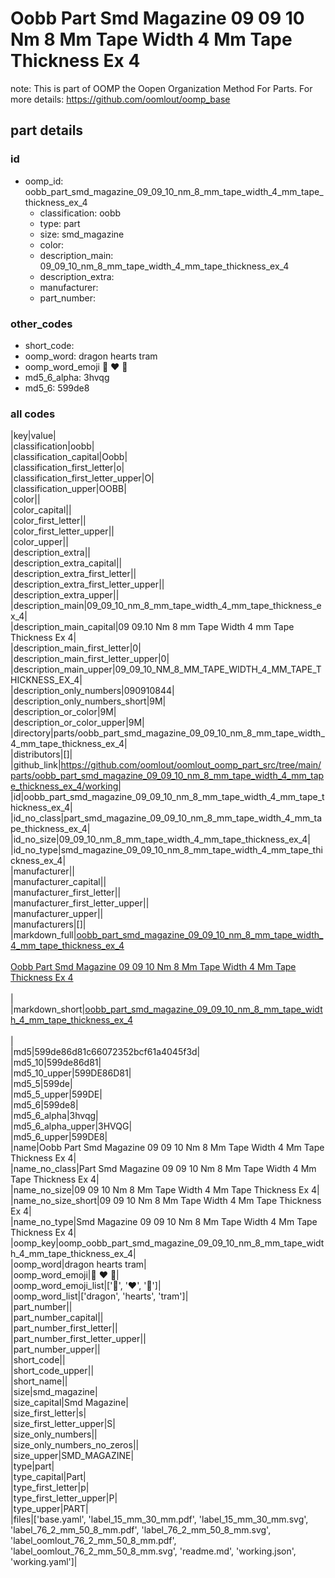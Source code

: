 # Oobb Part Smd Magazine 09 09 10 Nm 8 Mm Tape Width 4 Mm Tape Thickness Ex 4  

note: This is part of OOMP the Oopen Organization Method For Parts. For more details: https://github.com/oomlout/oomp_base

##  part details





### id
* oomp_id: oobb_part_smd_magazine_09_09_10_nm_8_mm_tape_width_4_mm_tape_thickness_ex_4
  * classification: oobb
  * type: part
  * size: smd_magazine
  * color: 
  * description_main: 09_09_10_nm_8_mm_tape_width_4_mm_tape_thickness_ex_4
  * description_extra: 
  * manufacturer: 
  * part_number: 

### other_codes
* short_code: 
* oomp_word: dragon hearts tram
* oomp_word_emoji :dragon: :hearts: :tram:
* md5_6_alpha: 3hvqg
* md5_6: 599de8

### all codes 
|key|value|  
|classification|oobb|  
|classification_capital|Oobb|  
|classification_first_letter|o|  
|classification_first_letter_upper|O|  
|classification_upper|OOBB|  
|color||  
|color_capital||  
|color_first_letter||  
|color_first_letter_upper||  
|color_upper||  
|description_extra||  
|description_extra_capital||  
|description_extra_first_letter||  
|description_extra_first_letter_upper||  
|description_extra_upper||  
|description_main|09_09_10_nm_8_mm_tape_width_4_mm_tape_thickness_ex_4|  
|description_main_capital|09 09.10 Nm 8 mm Tape Width 4 mm Tape Thickness Ex 4|  
|description_main_first_letter|0|  
|description_main_first_letter_upper|0|  
|description_main_upper|09_09_10_NM_8_MM_TAPE_WIDTH_4_MM_TAPE_THICKNESS_EX_4|  
|description_only_numbers|090910844|  
|description_only_numbers_short|9M|  
|description_or_color|9M|  
|description_or_color_upper|9M|  
|directory|parts/oobb_part_smd_magazine_09_09_10_nm_8_mm_tape_width_4_mm_tape_thickness_ex_4|  
|distributors|[]|  
|github_link|https://github.com/oomlout/oomlout_oomp_part_src/tree/main/parts/oobb_part_smd_magazine_09_09_10_nm_8_mm_tape_width_4_mm_tape_thickness_ex_4/working|  
|id|oobb_part_smd_magazine_09_09_10_nm_8_mm_tape_width_4_mm_tape_thickness_ex_4|  
|id_no_class|part_smd_magazine_09_09_10_nm_8_mm_tape_width_4_mm_tape_thickness_ex_4|  
|id_no_size|09_09_10_nm_8_mm_tape_width_4_mm_tape_thickness_ex_4|  
|id_no_type|smd_magazine_09_09_10_nm_8_mm_tape_width_4_mm_tape_thickness_ex_4|  
|manufacturer||  
|manufacturer_capital||  
|manufacturer_first_letter||  
|manufacturer_first_letter_upper||  
|manufacturer_upper||  
|manufacturers|[]|  
|markdown_full|[oobb_part_smd_magazine_09_09_10_nm_8_mm_tape_width_4_mm_tape_thickness_ex_4](https://github.com/oomlout/oomlout_oomp_part_src/tree/main/parts/oobb_part_smd_magazine_09_09_10_nm_8_mm_tape_width_4_mm_tape_thickness_ex_4/working)<br>[](https://github.com/oomlout/oomlout_oomp_part_src/tree/main/parts/oobb_part_smd_magazine_09_09_10_nm_8_mm_tape_width_4_mm_tape_thickness_ex_4/working)<br>[Oobb Part Smd Magazine 09 09 10 Nm 8 Mm Tape Width 4 Mm Tape Thickness Ex 4](https://github.com/oomlout/oomlout_oomp_part_src/tree/main/parts/oobb_part_smd_magazine_09_09_10_nm_8_mm_tape_width_4_mm_tape_thickness_ex_4/working)<br><br>|  
|markdown_short|[oobb_part_smd_magazine_09_09_10_nm_8_mm_tape_width_4_mm_tape_thickness_ex_4](https://github.com/oomlout/oomlout_oomp_part_src/tree/main/parts/oobb_part_smd_magazine_09_09_10_nm_8_mm_tape_width_4_mm_tape_thickness_ex_4/working)<br><br>|  
|md5|599de86d81c66072352bcf61a4045f3d|  
|md5_10|599de86d81|  
|md5_10_upper|599DE86D81|  
|md5_5|599de|  
|md5_5_upper|599DE|  
|md5_6|599de8|  
|md5_6_alpha|3hvqg|  
|md5_6_alpha_upper|3HVQG|  
|md5_6_upper|599DE8|  
|name|Oobb Part Smd Magazine 09 09 10 Nm 8 Mm Tape Width 4 Mm Tape Thickness Ex 4|  
|name_no_class|Part Smd Magazine 09 09 10 Nm 8 Mm Tape Width 4 Mm Tape Thickness Ex 4|  
|name_no_size|09 09 10 Nm 8 Mm Tape Width 4 Mm Tape Thickness Ex 4|  
|name_no_size_short|09 09 10 Nm 8 Mm Tape Width 4 Mm Tape Thickness Ex 4|  
|name_no_type|Smd Magazine 09 09 10 Nm 8 Mm Tape Width 4 Mm Tape Thickness Ex 4|  
|oomp_key|oomp_oobb_part_smd_magazine_09_09_10_nm_8_mm_tape_width_4_mm_tape_thickness_ex_4|  
|oomp_word|dragon hearts tram|  
|oomp_word_emoji|:dragon: :hearts: :tram:|  
|oomp_word_emoji_list|[':dragon:', ':hearts:', ':tram:']|  
|oomp_word_list|['dragon', 'hearts', 'tram']|  
|part_number||  
|part_number_capital||  
|part_number_first_letter||  
|part_number_first_letter_upper||  
|part_number_upper||  
|short_code||  
|short_code_upper||  
|short_name||  
|size|smd_magazine|  
|size_capital|Smd Magazine|  
|size_first_letter|s|  
|size_first_letter_upper|S|  
|size_only_numbers||  
|size_only_numbers_no_zeros||  
|size_upper|SMD_MAGAZINE|  
|type|part|  
|type_capital|Part|  
|type_first_letter|p|  
|type_first_letter_upper|P|  
|type_upper|PART|  
|files|['base.yaml', 'label_15_mm_30_mm.pdf', 'label_15_mm_30_mm.svg', 'label_76_2_mm_50_8_mm.pdf', 'label_76_2_mm_50_8_mm.svg', 'label_oomlout_76_2_mm_50_8_mm.pdf', 'label_oomlout_76_2_mm_50_8_mm.svg', 'readme.md', 'working.json', 'working.yaml']|  
